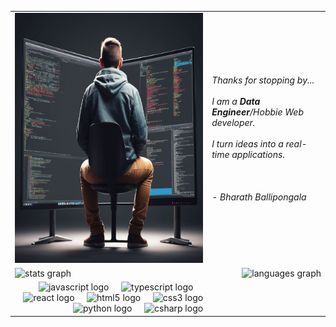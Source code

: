 <table>
	<td>  
		<div align="left" >
			  <img src="https://github.com/ballipongala/ballipongala/blob/main/.github/workflows/Create%20a%20image%20%2063be9301-d430-4969-9726-2d149a0ba6c0.png?raw=true" height="400" alt="developer"/>
		</div>
	</td>
	<td>  
		<div height="800" width="300" align="left" >
			<em>Thanks for stopping by...</em>
			<br><br><em>I am a <strong>Data Engineer</strong>/Hobbie Web developer.<em>
			<br><br><em>I turn ideas into a real-time applications.<em>
			<br><br><br><br>
				   <ledgend> - Bharath Ballipongala</ledgend>
			<tr>
				<td>
					<div align="left" height=150>
						<img src="https://github-readme-stats.vercel.app/api?username=ballipongala&hide_title=false&hide_rank=false&show_icons=true&include_all_commits=true&count_private=true&disable_animations=false&theme=dracula&locale=en&hide_border=false"  height="150" alt="stats graph"  />
					</div>
				</td>
				<td>
					<div align = "right" height=150>    
					  <img src="https://github-readme-stats.vercel.app/api/top-langs?username=ballipongala&locale=en&hide_title=false&layout=compact&card_width=320&langs_count=5&theme=dracula&hide_border=false" height="150" alt="languages graph"  />
					</div>
				</td>
			</tr>
		</div>
	</td>
	<td align="Center">
		<div align="right">
			<img src="https://cdn.jsdelivr.net/gh/devicons/devicon/icons/javascript/javascript-original.svg" height="30" alt="javascript logo"  />
			<img width="12" />
			<img src="https://cdn.jsdelivr.net/gh/devicons/devicon/icons/typescript/typescript-original.svg" height="30" alt="typescript logo"  />
			<img width="12" />
			<img src="https://cdn.jsdelivr.net/gh/devicons/devicon/icons/react/react-original.svg" height="30" alt="react logo"  />
			<img width="12" />
			<img src="https://cdn.jsdelivr.net/gh/devicons/devicon/icons/html5/html5-original.svg" height="30" alt="html5 logo"  />
			<img width="12" />
			<img src="https://cdn.jsdelivr.net/gh/devicons/devicon/icons/css3/css3-original.svg" height="30" alt="css3 logo"  />
			<img width="12" />
			<img src="https://cdn.jsdelivr.net/gh/devicons/devicon/icons/python/python-original.svg" height="30" alt="python logo"  />
			<img width="12" />
			<img src="https://cdn.jsdelivr.net/gh/devicons/devicon/icons/csharp/csharp-original.svg" height="30" alt="csharp logo"  />
		</div>
	</td>
</table>

